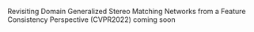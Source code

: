 Revisiting Domain Generalized Stereo Matching Networks from a Feature Consistency Perspective (CVPR2022)
coming soon
